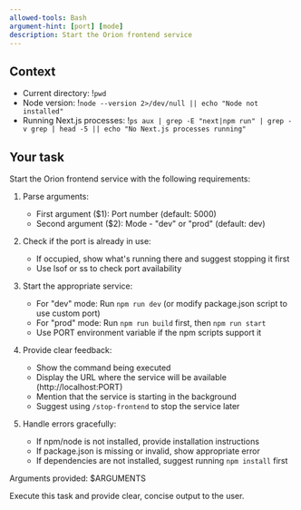 ```yaml
---
allowed-tools: Bash
argument-hint: [port] [mode]
description: Start the Orion frontend service
---
```


## Context

- Current directory: !`pwd`
- Node version: !`node --version 2>/dev/null || echo "Node not installed"`
- Running Next.js processes: !`ps aux | grep -E "next|npm run" | grep -v grep | head -5 || echo "No Next.js processes running"`

## Your task

Start the Orion frontend service with the following requirements:

1. Parse arguments:
   - First argument ($1): Port number (default: 5000)
   - Second argument ($2): Mode - "dev" or "prod" (default: dev)

2. Check if the port is already in use:
   - If occupied, show what's running there and suggest stopping it first
   - Use lsof or ss to check port availability

3. Start the appropriate service:
   - For "dev" mode: Run `npm run dev` (or modify package.json script to use custom port)
   - For "prod" mode: Run `npm run build` first, then `npm run start`
   - Use PORT environment variable if the npm scripts support it

4. Provide clear feedback:
   - Show the command being executed
   - Display the URL where the service will be available (http://localhost:PORT)
   - Mention that the service is starting in the background
   - Suggest using `/stop-frontend` to stop the service later

5. Handle errors gracefully:
   - If npm/node is not installed, provide installation instructions
   - If package.json is missing or invalid, show appropriate error
   - If dependencies are not installed, suggest running `npm install` first

Arguments provided: $ARGUMENTS

Execute this task and provide clear, concise output to the user.
